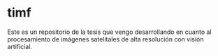 # timf
Este es un repositorio de la tesis que vengo desarrollando en cuanto al procesamiento de imágenes satelitales de alta resolución con visión artificial.
